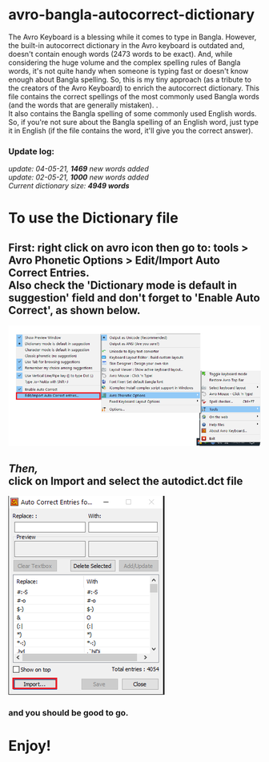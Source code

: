 # avro-bangla-autocorrect-dictionary
<quote>The Avro Keyboard is a blessing while it comes to type in Bangla. However, the built-in autocorrect dictionary in the Avro keyboard is outdated and, doesn't contain enough words (2473 words to be exact). And, while considering the huge volume and the complex spelling rules of Bangla words, it's not quite handy when someone is typing fast or doesn't know enough about Bangla spelling. So, this is my tiny approach (as a tribute to the creators of the Avro Keyboard) to enrich the autocorrect dictionary. This file contains the correct spellings of the most commonly used Bangla words (and the words that are generally mistaken). .<br> 
It also contains the Bangla spelling of some commonly used English words. So, if you're not sure about the Bangla spelling of an English word, just type it in English (if the file contains the word, it'll give you the correct answer). </quote>

<h3>Update log:</h3>
<I>update: 04-05-21, <b>1469</b> new words added</I><br>
<I>update: 02-05-21, <b>1000</b> new words added</I><br>
<I>Current dictionary size: <b>4949 words</b></I><br>

<h1>To use the Dictionary file</h1>

<h2> <b>First: right click on avro icon 
then go to: tools > Avro Phonetic Options > Edit/Import Auto Correct Entries.<br>
  Also check the 'Dictionary mode is default in suggestion' field and don't forget to 'Enable Auto Correct', as shown below.</b></h2>

![img 1](https://github.com/Botbang/avro-bangla-autocorrect-dictionary/blob/main/shot%201.png)

<h2> 
  <I>Then,</I><br>
  <b>click on Import and select the autodict.dct file</b> </h2>

![img 2](https://github.com/Botbang/avro-bangla-autocorrect-dictionary/blob/main/shot%202.png)

<h3>and you should be good to go.</h3>

<h1>Enjoy!</h1>
